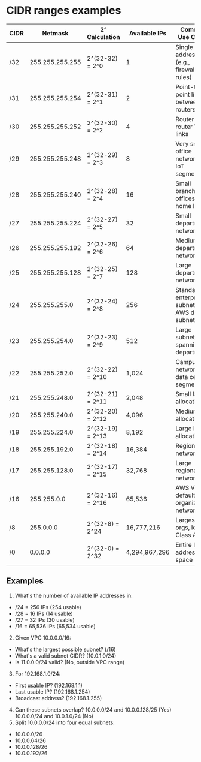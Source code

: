 # CIDR ranges examples

| CIDR | Netmask         | 2^ Calculation   | Available IPs | Common Use Cases                               |
| ---- | --------------- | ---------------- | ------------- | ---------------------------------------------- |
| /32  | 255.255.255.255 | 2^(32-32) = 2^0  | 1             | Single host address (e.g., firewall rules)     |
| /31  | 255.255.255.254 | 2^(32-31) = 2^1  | 2             | Point-to-point links between routers           |
| /30  | 255.255.255.252 | 2^(32-30) = 2^2  | 4             | Router-to-router WAN links                     |
| /29  | 255.255.255.248 | 2^(32-29) = 2^3  | 8             | Very small office networks, IoT segments       |
| /28  | 255.255.255.240 | 2^(32-28) = 2^4  | 16            | Small branch offices, home labs                |
| /27  | 255.255.255.224 | 2^(32-27) = 2^5  | 32            | Small department networks                      |
| /26  | 255.255.255.192 | 2^(32-26) = 2^6  | 64            | Medium department networks                     |
| /25  | 255.255.255.128 | 2^(32-25) = 2^7  | 128           | Large department networks                      |
| /24  | 255.255.255.0   | 2^(32-24) = 2^8  | 256           | Standard enterprise subnet, AWS default subnet |
| /23  | 255.255.254.0   | 2^(32-23) = 2^9  | 512           | Large subnet spanning departments              |
| /22  | 255.255.252.0   | 2^(32-22) = 2^10 | 1,024         | Campus networks, data center segments          |
| /21  | 255.255.248.0   | 2^(32-21) = 2^11 | 2,048         | Small ISP allocations                          |
| /20  | 255.255.240.0   | 2^(32-20) = 2^12 | 4,096         | Medium ISP allocations                         |
| /19  | 255.255.224.0   | 2^(32-19) = 2^13 | 8,192         | Large ISP allocations                          |
| /18  | 255.255.192.0   | 2^(32-18) = 2^14 | 16,384        | Regional ISP networks                          |
| /17  | 255.255.128.0   | 2^(32-17) = 2^15 | 32,768        | Large regional networks                        |
| /16  | 255.255.0.0     | 2^(32-16) = 2^16 | 65,536        | AWS VPC default, organization networks         |
| /8   | 255.0.0.0       | 2^(32-8) = 2^24  | 16,777,216    | Largest orgs, legacy Class A                   |
| /0   | 0.0.0.0         | 2^(32-0) = 2^32  | 4,294,967,296 | Entire IPv4 address space                      |

## Examples

1. What's the number of available IP addresses in:

* /24 = 256 IPs (254 usable)
* /28 = 16 IPs (14 usable)
* /27 = 32 IPs (30 usable)
* /16 = 65,536 IPs (65,534 usable)

2. Given VPC 10.0.0.0/16:

* What's the largest possible subnet? (/16)
* What's a valid subnet CIDR? (10.0.1.0/24)
* Is 11.0.0.0/24 valid? (No, outside VPC range)

3. For 192.168.1.0/24:

* First usable IP? (192.168.1.1)
* Last usable IP? (192.168.1.254)
* Broadcast address? (192.168.1.255)

4. Can these subnets overlap? 10.0.0.0/24 and 10.0.0.128/25 (Yes) 10.0.0.0/24 and 10.0.1.0/24 (No)
5. Split 10.0.0.0/24 into four equal subnets:

* 10.0.0.0/26
* 10.0.0.64/26
* 10.0.0.128/26
* 10.0.0.192/26
